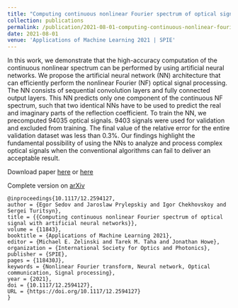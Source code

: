 ```yaml
---
title: "Computing continuous nonlinear Fourier spectrum of optical signal with artificial neural networks"
collection: publications
permalink: /publication/2021-08-01-computing-continuous-nonlinear-fourier-spectrum-of-optical-signal-with-artificial-neural-networks
date: 2021-08-01
venue: 'Applications of Machine Learning 2021 | SPIE'
---
```

In this work, we demonstrate that the high-accuracy computation of the continuous nonlinear spectrum can 
be performed by using artificial neural networks. We propose the artificial neural network (NN) 
architecture that can efficiently perform the nonlinear Fourier (NF) optical signal processing. 
The NN consists of sequential convolution layers and fully connected output layers. 
This NN predicts only one component of the continuous NF spectrum, such that two identical 
NNs have to be used to predict the real and imaginary parts of the reflection coefficient. 
To train the NN, we precomputed 94035 optical signals. 9403 signals were used for validation 
and excluded from training. The final value of the relative error for the entire validation 
dataset was less than 0.3%. Our findings highlight the fundamental possibility of using the NNs to analyze and process 
complex optical signals when the conventional algorithms can fail to deliver an acceptable result.

Download paper [here](http://esf0.github.io/files/computing_continuous_nonlinear_fourier_spectrum_of_optical_signal_with_artificial_neural_networks.pdf) or 
[here](https://doi.org/10.1117/12.2594127)  

Complete version on [arXiv](https://arxiv.org/abs/2106.11586)

```
@inproceedings{10.1117/12.2594127,
author = {Egor Sedov and Jaroslaw Prylepskiy and Igor Chekhovskoy and Sergei Turitsyn},
title = {{Computing continuous nonlinear Fourier spectrum of optical signal with artificial neural networks}},
volume = {11843},
booktitle = {Applications of Machine Learning 2021},
editor = {Michael E. Zelinski and Tarek M. Taha and Jonathan Howe},
organization = {International Society for Optics and Photonics},
publisher = {SPIE},
pages = {118430J},
keywords = {Nonlinear Fourier transform, Neural network, Optical communication, Signal processing},
year = {2021},
doi = {10.1117/12.2594127},
URL = {https://doi.org/10.1117/12.2594127}
}
```